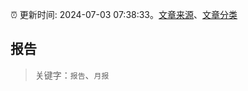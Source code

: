 :alarm_clock: 更新时间: 2024-07-03 07:38:33。[文章来源](/README.md)、[文章分类](/TAGS.md)

## 报告


> 关键字：`报告`、`月报`



